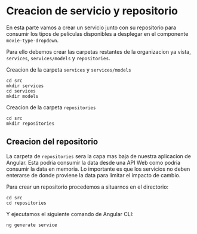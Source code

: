 # Creacion de servicio y repositorio

En esta parte vamos a crear un servicio junto con su repositorio para consumir los tipos de peliculas disponibles a desplegar en el componente `movie-type-dropdown`.

Para ello debemos crear las carpetas restantes de la organizacion ya vista, `services`, `services/models` y `repositories`.

Creacion de la carpeta `services` y `services/models`

```CMD
cd src
mkdir services
cd services
mkdir models
```

Creacion de la carpeta `repositories`

```CMD
cd src
mkdir repositories
```

## Creacion del repositorio

La carpeta de `repositories` sera la capa mas baja de nuestra aplicacion de Angular. Esta podria consumir la data desde una API Web como podria consumir la data en memoria. Lo importante es que los servicios no deben enterarse de donde proviene la data para limitar el impacto de cambio.

Para crear un repositorio procedemos a situarnos en el directorio:

```CMD
cd src
cd repositories
```

Y ejecutamos el siguiente comando de Angular CLI:

```CMD
ng generate service
```

